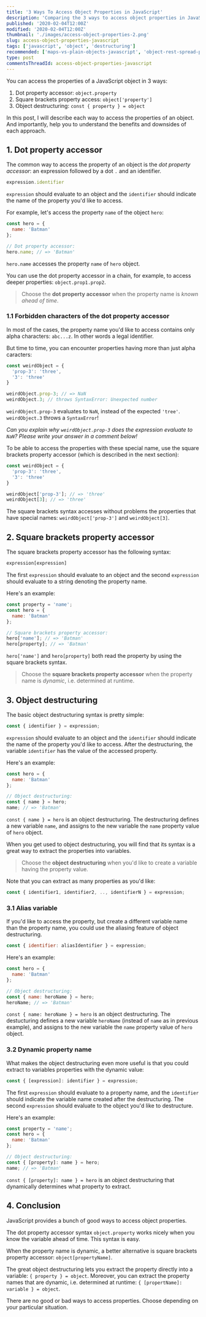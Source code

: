 ```yaml
---
title: '3 Ways To Access Object Properties in JavaScript'
description: 'Comparing the 3 ways to access object properties in JavaScript: '
published: '2020-02-04T12:00Z'
modified: '2020-02-04T12:00Z'
thumbnail: './images/access-object-properties-2.png'
slug: access-object-properties-javascript
tags: ['javascript', 'object', 'destructuring']
recommended: ['maps-vs-plain-objects-javascript', 'object-rest-spread-properties-javascript']
type: post
commentsThreadId: access-object-properties-javascript
---
```


You can access the properties of a JavaScript object in 3 ways: 

1. Dot property accessor: `object.property`
2. Square brackets property access: `object['property']`
3. Object destructuring: `const { property } = object`

In this post, I will describe each way to access the properties of an object. And importantly, help you to understand the benefits and downsides of each approach. 

## 1. Dot property accessor

The common way to access the property of an object is the *dot property accessor*: an expression followed by a dot `.` and an identifier. 

```javascript
expression.identifier
```

`expression` should evaluate to an object and the `identifier` should indicate the name of the property you'd like to access.

For example, let's access the property `name` of the object `hero`:

```javascript
const hero = {
  name: 'Batman'
};

// Dot property accessor:
hero.name; // => 'Batman'
```

`hero.name` accesses the property `name` of `hero` object. 

You can use the dot property accessor in a chain, for example, to access deeper properties: `object.prop1.prop2`. 

> Choose the **dot property accessor** when the property name is *known ahead of time*.

### 1.1 Forbidden characters of the dot property accessor

In most of the cases, the property name you'd like to access contains only alpha characters: `abc...z`. In other words a legal identifier. 

But time to time, you can encounter properties having more than just alpha caracters: 

```javascript
const weirdObject = {
  'prop-3': 'three',
  '3': 'three'
}

weirdObject.prop-3; // => NaN
weirdObject.3; // throws SyntaxError: Unexpected number
```

`weirdObject.prop-3` evaluates to `NaN`, instead of the expected `'tree'`. 
`weirdObject.3` throws a `SyntaxError`! 

*Can you explain why `weirdObject.prop-3` does the expression evaluate to `NaN`? Please write your answer in a comment below!*

To be able to access the properties with these special name, use the square brackets property accessor (which is described in the next section):

```javascript
const weirdObject = {
  'prop-3': 'three',
  '3': 'three'
}

weirdObject['prop-3']; // => 'three'
weirdObject[3]; // => 'three' 
```

The square brackets syntax accesses without problems the properties that have special names: `weirdObject['prop-3']` and `weirdObject[3]`. 

## 2. Square brackets property accessor

The square brackets property accessor has the following syntax:

```javascript
expression[expression]
```

The first `expression` should evaluate to an object and the second `expression` should evaluate to a string denoting the property name. 

Here's an example:

```javascript
const property = 'name';
const hero = {
  name: 'Batman'
};

// Square brackets property accessor:
hero['name']; // => 'Batman'
hero[property]; // => 'Batman'
```

`hero['name']` and `hero[property]` both read the property by using the square brackets syntax. 

> Choose the **square brackets property accessor** when the property name is *dynamic*, i.e. determined at runtime. 

## 3. Object destructuring

The basic object destructuring syntax is pretty simple:

```javascript
const { identifier } = expression;
```

`expression` should evaluate to an object and the `identifier` should indicate the name of the property you'd like to access. After the destructuring, the variable `identifier` has the value of the accessed property. 

Here's an example:

```javascript
const hero = {
  name: 'Batman'
};

// Object destructuring:
const { name } = hero;
name; // => 'Batman'
```

`const { name } = hero` is an object destructuring. The destructuring defines a new variable `name`, and assigns to the new variable the `name` property value of `hero` object. 

When you get used to object destructuring, you will find that its syntax is a great way to extract the properties into variables. 

> Choose the **object destructuring** when you'd like to create a variable having the property value. 

Note that you can extract as many properties as you'd like: 

```javascript
const { identifier1, identifier2, .., identifierN } = expression;
``` 

### 3.1 Alias variable

If you'd like to access the property, but create a different variable name than the property name, you could use the aliasing feature of object destructuring. 

```javascript
const { identifier: aliasIdentifier } = expression;
```

Here's an example:

```javascript
const hero = {
  name: 'Batman'
};

// Object destructuring:
const { name: heroName } = hero;
heroName; // => 'Batman'
```

`const { name: heroName } = hero` is an object destructuring. The destucturing defines a new variable `heroName` (instead of `name` as in previous example), and assigns to the new variable the `name` property value of `hero` object. 

### 3.2 Dynamic property name

What makes the object destructuring even more useful is that you could extract to variables properties with the dynamic value:

```javascript
const { [expression]: identifier } = expression;
```

The first `expression` should evaluate to a property name, and the `identifier` should indicate the variable name created after the destructuring. The second `expression` should evaluate to the object you'd like to destructure. 

Here's an example:

```javascript
const property = 'name';
const hero = {
  name: 'Batman'
};

// Object destructuring:
const { [property]: name } = hero;
name; // => 'Batman'
```

`const { [property]: name } = hero` is an object destructuring that dynamically determines what property to extract. 

## 4. Conclusion

JavaScript provides a bunch of good ways to access object properties. 

The dot property accessor syntax `object.property` works nicely when you know the variable ahead of time. This syntax is easy. 

When the property name is dynamic, a better alternative is square brackets property accessor: `object[propertyName]`. 

The great object destructuring lets you extract the property directly into a variable: `{ property } = object`. Moreover, you can extract the property names that are dynamic, i.e. determined at runtime: `{ [propertName]: variable } = object`. 

There are no good or bad ways to access properties. Choose depending on your particular situation. 